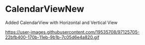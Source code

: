 # CalendarViewNew
Added CalendarView with Horizontal and Vertical View

https://user-images.githubusercontent.com/19535708/97125705-22bfb400-170b-11eb-9b1b-7c05d6e4a820.gif
